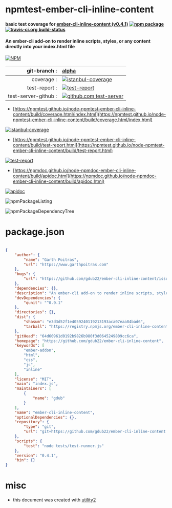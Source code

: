 # npmtest-ember-cli-inline-content

#### basic test coverage for  [ember-cli-inline-content (v0.4.1)](https://github.com/gdub22/ember-cli-inline-content)  [![npm package](https://img.shields.io/npm/v/npmtest-ember-cli-inline-content.svg?style=flat-square)](https://www.npmjs.org/package/npmtest-ember-cli-inline-content) [![travis-ci.org build-status](https://api.travis-ci.org/npmtest/node-npmtest-ember-cli-inline-content.svg)](https://travis-ci.org/npmtest/node-npmtest-ember-cli-inline-content)

#### An ember-cli add-on to render inline scripts, styles, or any content directly into your index.html file

[![NPM](https://nodei.co/npm/ember-cli-inline-content.png?downloads=true&downloadRank=true&stars=true)](https://www.npmjs.com/package/ember-cli-inline-content)

| git-branch : | [alpha](https://github.com/npmtest/node-npmtest-ember-cli-inline-content/tree/alpha)|
|--:|:--|
| coverage : | [![istanbul-coverage](https://npmtest.github.io/node-npmtest-ember-cli-inline-content/build/coverage.badge.svg)](https://npmtest.github.io/node-npmtest-ember-cli-inline-content/build/coverage.html/index.html)|
| test-report : | [![test-report](https://npmtest.github.io/node-npmtest-ember-cli-inline-content/build/test-report.badge.svg)](https://npmtest.github.io/node-npmtest-ember-cli-inline-content/build/test-report.html)|
| test-server-github : | [![github.com test-server](https://npmtest.github.io/node-npmtest-ember-cli-inline-content/GitHub-Mark-32px.png)](https://npmtest.github.io/node-npmtest-ember-cli-inline-content/build/app/index.html) | | build-artifacts : | [![build-artifacts](https://npmtest.github.io/node-npmtest-ember-cli-inline-content/glyphicons_144_folder_open.png)](https://github.com/npmtest/node-npmtest-ember-cli-inline-content/tree/gh-pages/build)|

- [https://npmtest.github.io/node-npmtest-ember-cli-inline-content/build/coverage.html/index.html](https://npmtest.github.io/node-npmtest-ember-cli-inline-content/build/coverage.html/index.html)

[![istanbul-coverage](https://npmtest.github.io/node-npmtest-ember-cli-inline-content/build/screenCapture.buildCi.browser.%252Ftmp%252Fbuild%252Fcoverage.lib.html.png)](https://npmtest.github.io/node-npmtest-ember-cli-inline-content/build/coverage.html/index.html)

- [https://npmtest.github.io/node-npmtest-ember-cli-inline-content/build/test-report.html](https://npmtest.github.io/node-npmtest-ember-cli-inline-content/build/test-report.html)

[![test-report](https://npmtest.github.io/node-npmtest-ember-cli-inline-content/build/screenCapture.buildCi.browser.%252Ftmp%252Fbuild%252Ftest-report.html.png)](https://npmtest.github.io/node-npmtest-ember-cli-inline-content/build/test-report.html)

- [https://npmdoc.github.io/node-npmdoc-ember-cli-inline-content/build/apidoc.html](https://npmdoc.github.io/node-npmdoc-ember-cli-inline-content/build/apidoc.html)

[![apidoc](https://npmdoc.github.io/node-npmdoc-ember-cli-inline-content/build/screenCapture.buildCi.browser.%252Ftmp%252Fbuild%252Fapidoc.html.png)](https://npmdoc.github.io/node-npmdoc-ember-cli-inline-content/build/apidoc.html)

![npmPackageListing](https://npmtest.github.io/node-npmtest-ember-cli-inline-content/build/screenCapture.npmPackageListing.svg)

![npmPackageDependencyTree](https://npmtest.github.io/node-npmtest-ember-cli-inline-content/build/screenCapture.npmPackageDependencyTree.svg)



# package.json

```json

{
    "author": {
        "name": "Garth Poitras",
        "url": "https://www.garthpoitras.com"
    },
    "bugs": {
        "url": "https://github.com/gdub22/ember-cli-inline-content/issues"
    },
    "dependencies": {},
    "description": "An ember-cli add-on to render inline scripts, styles, or any content directly into your index.html file",
    "devDependencies": {
        "qunit": "^0.9.1"
    },
    "directories": {},
    "dist": {
        "shasum": "e3d3d52f1e4059240119213193aca07eaa84bad6",
        "tarball": "https://registry.npmjs.org/ember-cli-inline-content/-/ember-cli-inline-content-0.4.1.tgz"
    },
    "gitHead": "64d60961d0192b9826b980f3d0645249809cc6ca",
    "homepage": "https://github.com/gdub22/ember-cli-inline-content",
    "keywords": [
        "ember-addon",
        "html",
        "css",
        "js",
        "inline"
    ],
    "license": "MIT",
    "main": "index.js",
    "maintainers": [
        {
            "name": "gdub"
        }
    ],
    "name": "ember-cli-inline-content",
    "optionalDependencies": {},
    "repository": {
        "type": "git",
        "url": "git+https://github.com/gdub22/ember-cli-inline-content.git"
    },
    "scripts": {
        "test": "node tests/test-runner.js"
    },
    "version": "0.4.1",
    "bin": {}
}
```



# misc
- this document was created with [utility2](https://github.com/kaizhu256/node-utility2)
